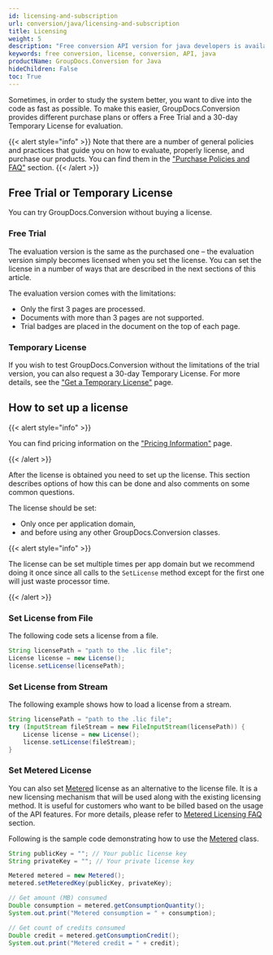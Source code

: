 ```yaml
---
id: licensing-and-subscription
url: conversion/java/licensing-and-subscription
title: Licensing
weight: 5
description: "Free conversion API version for java developers is available to evaluate the API which will be similar to licensed version but with few limitations."
keywords: free conversion, license, conversion, API, java
productName: GroupDocs.Conversion for Java
hideChildren: False
toc: True
---
```


Sometimes, in order to study the system better, you want to dive into the code as fast as possible. To make this easier, GroupDocs.Conversion provides different purchase plans or offers a Free Trial and a 30-day Temporary License for evaluation.

{{< alert style="info" >}}
Note that there are a number of general policies and practices that guide you on how to evaluate, properly license, and purchase our products. You can find them in the ["Purchase Policies and FAQ"](https://purchase.groupdocs.com/policies) section.
{{< /alert >}}

## Free Trial or Temporary License

You can try GroupDocs.Conversion without buying a license.

### Free Trial

The evaluation version is the same as the purchased one – the evaluation version simply becomes licensed when you set the license. You can set the license in a number of ways that are described in the next sections of this article.

The evaluation version comes with the limitations:

* Only the first 3 pages are processed.
* Documents with more than 3 pages are not supported.
* Trial badges are placed in the document on the top of each page.
  
### Temporary License

If you wish to test GroupDocs.Conversion without the limitations of the trial version, you can also request a 30-day Temporary License. For more details, see the ["Get a Temporary License"](https://purchase.groupdocs.com/temporary-license) page.

## How to set up a license

{{< alert style="info" >}}

You can find pricing information on the ["Pricing Information"](https://purchase.groupdocs.com/pricing/conversion/net) page.

{{< /alert >}}

After the license is obtained you need to set up the license. This section describes options of how this can be done and also comments on some common questions.

The license should be set:

- Only once per application domain,
- and before using any other GroupDocs.Conversion classes.

{{< alert style="info" >}}

The license can be set multiple times per app domain but we recommend doing it once since all calls to the `SetLicense` method except for the first one will just waste processor time.

{{< /alert >}}

### Set License from File

The following code sets a license from a file.

```java
String licensePath = "path to the .lic file";
License license = new License();
license.setLicense(licensePath);
```

### Set License from Stream

The following example shows how to load a license from a stream.

```java
String licensePath = "path to the .lic file";
try (InputStream fileStream = new FileInputStream(licensePath)) {
    License license = new License();
    license.setLicense(fileStream);
}
```
<!--
{{< alert style="info" >}}Calling the [License](https://reference.groupdocs.com/conversion/java/com.groupdocs.conversion.licensing/License).[setLicense](https://reference.groupdocs.com/conversion/java/com.groupdocs.conversion.licensing/License#setLicense(java.lang.String)) method multiple times is not harmful but simply wastes processor time. If you are developing a Windows Forms or console application, call the `License.SetLicense` method in your startup code, before using the `GroupDocs.conversion` classes.  
When developing an ASP.NET application, you can call the `License.SetLicense` method from the `Global.asax.cs` or the `Global.asax.vb` file in the `Application\_Start` protected method. It is called once when the application starts.  

Do not call the [License](https://reference.groupdocs.com/conversion/java/com.groupdocs.conversion.licensing/License).[setLicense](https://reference.groupdocs.com/conversion/java/com.groupdocs.conversion.licensing/License#setLicense(java.lang.String)) method from within the `Page\_Load` methods since it means the license will be loaded every time a web page is loaded.
{{< /alert >}}
-->
### Set Metered License

You can also set [Metered](https://reference.groupdocs.com/conversion/java/com.groupdocs.conversion.licensing/Metered) license as an alternative to the license file. It is a new licensing mechanism that will be used along with the existing licensing method. It is useful for customers who want to be billed based on the usage of the API features. For more details, please refer to [Metered Licensing FAQ](https://purchase.groupdocs.com/faqs/licensing/metered) section.

<!--
Here are the simple steps to use the `Metered` class.

1. Create an instance of [Metered](https://reference.groupdocs.com/conversion/java/com.groupdocs.conversion.licensing/Metered) class.
2. Pass public & private keys to the [setMeteredKey](https://reference.groupdocs.com/conversion/java/com.groupdocs.conversion.licensing/Metered#setMeteredKey(java.lang.String,%20java.lang.String)) method.
3. Do processing (perform the task).
4. Call the [getConsumptionQuantity](https://reference.groupdocs.com/conversion/java/com.groupdocs.conversion.licensing/Metered#getConsumptionQuantity()) method of the `Metered` class.
5. It will return the amount/quantity of API requests that you have consumed so far.
6. Call the [getConsumptionCredit](https://reference.groupdocs.com/conversion/java/com.groupdocs.conversion.licensing/Metered#getConsumptionCredit()) method of the [Metered](https://reference.groupdocs.com/conversion/java/com.groupdocs.conversion.licensing/Metered) class.
7. It will return the credit that you have consumed so far.
-->

Following is the sample code demonstrating how to use the [Metered](https://reference.groupdocs.com/conversion/java/com.groupdocs.conversion.licensing/Metered) class.

```java
String publicKey = ""; // Your public license key
String privateKey = ""; // Your private license key

Metered metered = new Metered();
metered.setMeteredKey(publicKey, privateKey);

// Get amount (MB) consumed
Double consumption = metered.getConsumptionQuantity();
System.out.print("Metered consumption = " + consumption);

// Get count of credits consumed
Double credit = metered.getConsumptionCredit();
System.out.print("Metered credit = " + credit);
```

